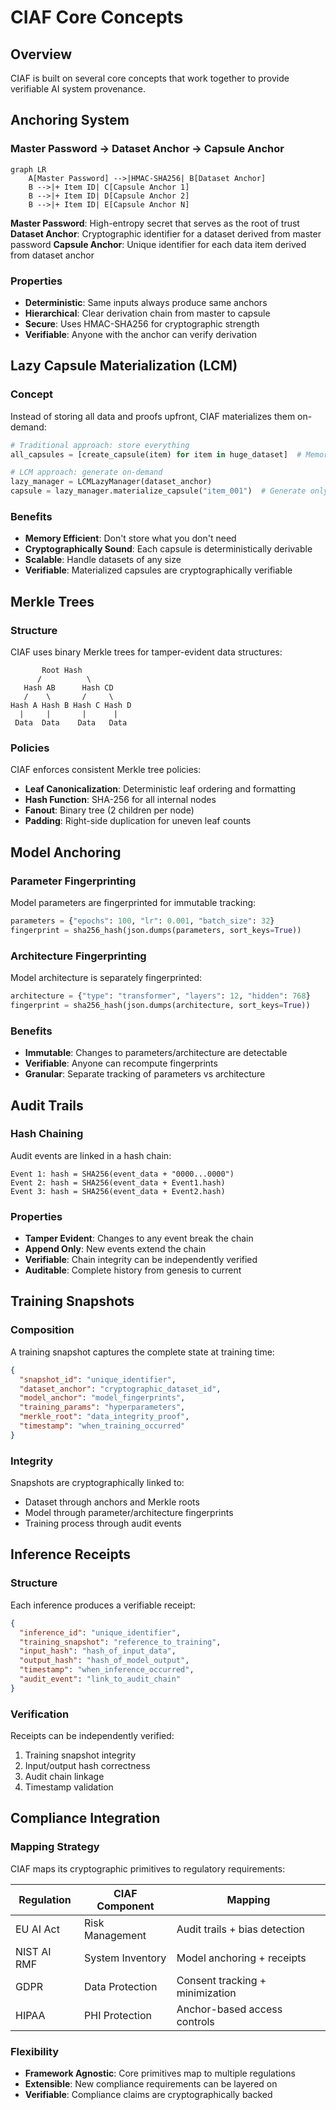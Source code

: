 # CIAF Core Concepts

## Overview

CIAF is built on several core concepts that work together to provide verifiable AI system provenance.

## Anchoring System

### Master Password → Dataset Anchor → Capsule Anchor

```mermaid
graph LR
    A[Master Password] -->|HMAC-SHA256| B[Dataset Anchor]
    B -->|+ Item ID| C[Capsule Anchor 1]
    B -->|+ Item ID| D[Capsule Anchor 2]
    B -->|+ Item ID| E[Capsule Anchor N]
```

**Master Password**: High-entropy secret that serves as the root of trust
**Dataset Anchor**: Cryptographic identifier for a dataset derived from master password
**Capsule Anchor**: Unique identifier for each data item derived from dataset anchor

### Properties

- **Deterministic**: Same inputs always produce same anchors
- **Hierarchical**: Clear derivation chain from master to capsule
- **Secure**: Uses HMAC-SHA256 for cryptographic strength
- **Verifiable**: Anyone with the anchor can verify derivation

## Lazy Capsule Materialization (LCM)

### Concept

Instead of storing all data and proofs upfront, CIAF materializes them on-demand:

```python
# Traditional approach: store everything
all_capsules = [create_capsule(item) for item in huge_dataset]  # Memory intensive

# LCM approach: generate on-demand
lazy_manager = LCMLazyManager(dataset_anchor)
capsule = lazy_manager.materialize_capsule("item_001")  # Generate only when needed
```

### Benefits

- **Memory Efficient**: Don't store what you don't need
- **Cryptographically Sound**: Each capsule is deterministically derivable
- **Scalable**: Handle datasets of any size
- **Verifiable**: Materialized capsules are cryptographically verifiable

## Merkle Trees

### Structure

CIAF uses binary Merkle trees for tamper-evident data structures:

```
       Root Hash
      /          \
   Hash AB      Hash CD
   /    \       /     \
Hash A Hash B Hash C Hash D
  |     |       |      |
 Data  Data    Data   Data
```

### Policies

CIAF enforces consistent Merkle tree policies:

- **Leaf Canonicalization**: Deterministic leaf ordering and formatting
- **Hash Function**: SHA-256 for all internal nodes
- **Fanout**: Binary tree (2 children per node)
- **Padding**: Right-side duplication for uneven leaf counts

## Model Anchoring

### Parameter Fingerprinting

Model parameters are fingerprinted for immutable tracking:

```python
parameters = {"epochs": 100, "lr": 0.001, "batch_size": 32}
fingerprint = sha256_hash(json.dumps(parameters, sort_keys=True))
```

### Architecture Fingerprinting

Model architecture is separately fingerprinted:

```python
architecture = {"type": "transformer", "layers": 12, "hidden": 768}
fingerprint = sha256_hash(json.dumps(architecture, sort_keys=True))
```

### Benefits

- **Immutable**: Changes to parameters/architecture are detectable
- **Verifiable**: Anyone can recompute fingerprints
- **Granular**: Separate tracking of parameters vs architecture

## Audit Trails

### Hash Chaining

Audit events are linked in a hash chain:

```
Event 1: hash = SHA256(event_data + "0000...0000")
Event 2: hash = SHA256(event_data + Event1.hash)
Event 3: hash = SHA256(event_data + Event2.hash)
```

### Properties

- **Tamper Evident**: Changes to any event break the chain
- **Append Only**: New events extend the chain
- **Verifiable**: Chain integrity can be independently verified
- **Auditable**: Complete history from genesis to current

## Training Snapshots

### Composition

A training snapshot captures the complete state at training time:

```json
{
  "snapshot_id": "unique_identifier",
  "dataset_anchor": "cryptographic_dataset_id",
  "model_anchor": "model_fingerprints",
  "training_params": "hyperparameters",
  "merkle_root": "data_integrity_proof",
  "timestamp": "when_training_occurred"
}
```

### Integrity

Snapshots are cryptographically linked to:
- Dataset through anchors and Merkle roots
- Model through parameter/architecture fingerprints
- Training process through audit events

## Inference Receipts

### Structure

Each inference produces a verifiable receipt:

```json
{
  "inference_id": "unique_identifier",
  "training_snapshot": "reference_to_training",
  "input_hash": "hash_of_input_data",
  "output_hash": "hash_of_model_output",
  "timestamp": "when_inference_occurred",
  "audit_event": "link_to_audit_chain"
}
```

### Verification

Receipts can be independently verified:
1. Training snapshot integrity
2. Input/output hash correctness
3. Audit chain linkage
4. Timestamp validation

## Compliance Integration

### Mapping Strategy

CIAF maps its cryptographic primitives to regulatory requirements:

| Regulation | CIAF Component | Mapping |
|------------|----------------|---------|
| EU AI Act | Risk Management | Audit trails + bias detection |
| NIST AI RMF | System Inventory | Model anchoring + receipts |
| GDPR | Data Protection | Consent tracking + minimization |
| HIPAA | PHI Protection | Anchor-based access controls |

### Flexibility

- **Framework Agnostic**: Core primitives map to multiple regulations
- **Extensible**: New compliance requirements can be layered on
- **Verifiable**: Compliance claims are cryptographically backed
